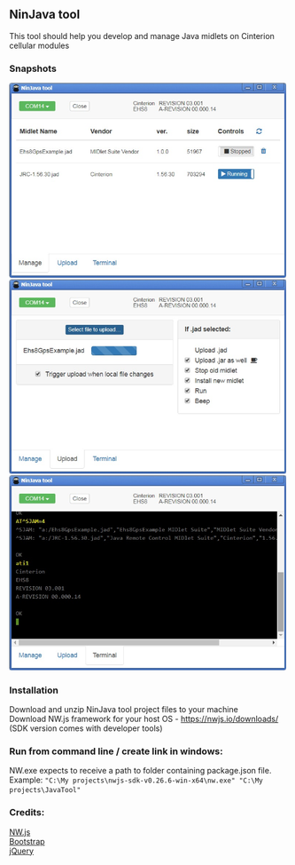 ## NinJava tool

This tool should help you develop and manage Java midlets on Cinterion cellular modules

### Snapshots
<img src="https://github.com/weber4/NinJava-tool/raw/master/app/images/screenshot-manage.jpg" width="500">
<img src="https://github.com/weber4/NinJava-tool/raw/master/app/images/screenshot-upload.jpg" width="500">
<img src="https://github.com/weber4/NinJava-tool/raw/master/app/images/screenshot-terminal.jpg" width="500">


### Installation
Download and unzip NinJava tool project files to your machine <br>
Download NW.js framework for your host OS - https://nwjs.io/downloads/ (SDK version comes with developer tools)<br>

### Run from command line / create link in windows:
NW.exe expects to receive a path to folder containing package.json file.<br>
Example: `"C:\My projects\nwjs-sdk-v0.26.6-win-x64\nw.exe" "C:\My projects\JavaTool"`
<br>
### Credits:
[NW.js](https://nwjs.io/)<br>
[Bootstrap](http://getbootstrap.com/)<br>
[jQuery](https://jquery.com/)<br>